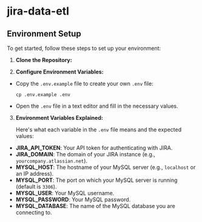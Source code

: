 # jira-data-etl

## Environment Setup

To get started, follow these steps to set up your environment:

1. **Clone the Repository:**

2. **Configure Environment Variables:**

-   Copy the `.env.example` file to create your own `.env` file:
    ```
    cp .env.example .env
    ```
-   Open the `.env` file in a text editor and fill in the necessary values.

3. **Environment Variables Explained:**

    Here's what each variable in the `.env` file means and the expected values:

-   **JIRA_API_TOKEN**: Your API token for authenticating with JIRA.
-   **JIRA_DOMAIN**: The domain of your JIRA instance (e.g., `yourcompany.atlassian.net`).
-   **MYSQL_HOST**: The hostname of your MySQL server (e.g., `localhost` or an IP address).
-   **MYSQL_PORT**: The port on which your MySQL server is running (default is `3306`).
-   **MYSQL_USER**: Your MySQL username.
-   **MYSQL_PASSWORD**: Your MySQL password.
-   **MYSQL_DATABASE**: The name of the MySQL database you are connecting to.
